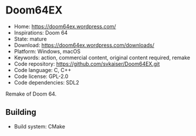 # Doom64EX

- Home: https://doom64ex.wordpress.com/
- Inspirations: Doom 64
- State: mature
- Download: https://doom64ex.wordpress.com/downloads/
- Platform: Windows, macOS
- Keywords: action, commercial content, original content required, remake
- Code repository: https://github.com/svkaiser/Doom64EX.git
- Code language: C, C++
- Code license: GPL-2.0
- Code dependencies: SDL2

Remake of Doom 64.

## Building

- Build system: CMake
